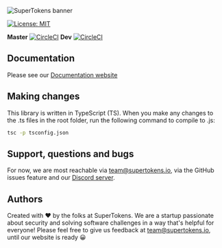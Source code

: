 ![SuperTokens banner](https://raw.githubusercontent.com/supertokens/supertokens-logo/master/images/Artboard%20%E2%80%93%2027%402x.png)

[![License: MIT](https://img.shields.io/badge/License-MIT-brightgreen.svg)](https://github.com/supertokens/supertokens-website/blob/master/LICENSE)

**Master**
[![CircleCI](https://circleci.com/gh/supertokens/supertokens-website.svg?style=svg)](https://circleci.com/gh/supertokens/supertokens-website)
**Dev**
[![CircleCI](https://circleci.com/gh/supertokens/supertokens-website/tree/dev.svg?style=svg)](https://circleci.com/gh/supertokens/supertokens-website/tree/dev)

## Documentation
Please see our [Documentation website](https://supertokens.github.io/supertokens-website/)

## Making changes
This library is written in TypeScript (TS). When you make any changes to the .ts files in the root folder, run the following command to compile to .js:
```bash
tsc -p tsconfig.json
```
## Support, questions and bugs
For now, we are most reachable via team@supertokens.io, via the GitHub issues feature and our [Discord server](https://supertokens.io/discord).

## Authors
Created with :heart: by the folks at SuperTokens. We are a startup passionate about security and solving software challenges in a way that's helpful for everyone! Please feel free to give us feedback at team@supertokens.io, until our website is ready :grinning:
